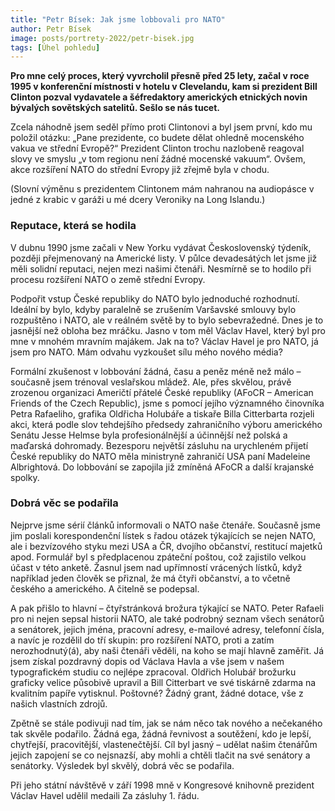 ```yaml
---
title: "Petr Bísek: Jak jsme lobbovali pro NATO"
author: Petr Bísek
image: posts/portrety-2022/petr-bisek.jpg
tags: [Úhel pohledu]
---
```


**Pro mne celý proces, který vyvrcholil přesně před 25 lety, začal v roce 1995 v konferenční místnosti v hotelu v Clevelandu, kam si prezident Bill Clinton pozval vydavatele a šéfredaktory amerických etnických novin bývalých sovětských satelitů. Sešlo se nás tucet.**

Zcela náhodně jsem seděl přímo proti Clintonovi a byl jsem první, kdo mu položil otázku: „Pane prezidente, co budete dělat ohledně mocenského vakua ve střední Evropě?“ Prezident Clinton trochu nazlobeně reagoval slovy ve smyslu „v tom regionu není žádné mocenské vakuum“. Ovšem, akce rozšíření NATO do střední Evropy již zřejmě byla v chodu.

(Slovní výměnu s prezidentem Clintonem mám nahranou na audiopásce v jedné z krabic v garáži u mé dcery Veroniky na Long Islandu.)

### Reputace, která se hodila

V dubnu 1990 jsme začali v New Yorku vydávat Československý týdeník, později přejmenovaný na Americké listy. V půlce devadesátých let jsme již měli solidní reputaci, nejen mezi našimi čtenáři. Nesmírně se to hodilo při procesu rozšíření NATO o země střední Evropy.

Podpořit vstup České republiky do NATO bylo jednoduché rozhodnutí. Ideální by bylo, kdyby paralelně se zrušením Varšavské smlouvy bylo rozpuštěno i NATO, ale v reálném světě by to bylo sebevražedné. Dnes je to jasnější než obloha bez mráčku. Jasno v tom měl Václav Havel, který byl pro mne v mnohém mravním majákem. Jak na to? Václav Havel je pro NATO, já jsem pro NATO. Mám odvahu vyzkoušet sílu mého nového média?

Formální zkušenost v lobbování žádná, času a peněz méně než málo – současně jsem trénoval veslařskou mládež. Ale, přes skvělou, právě zrozenou organizaci Američtí přátelé České republiky (AFoCR – American Friends of the Czech Republic), jsme s pomocí jejího významného činovníka Petra Rafaeliho, grafika Oldřicha Holubáře a tiskaře Billa Citterbarta rozjeli akci, která podle slov tehdejšího předsedy zahraničního výboru amerického Senátu Jesse Helmse byla profesionálnější a účinnější než polská a maďarská dohromady. Bezesporu největší zásluhu na urychleném přijetí České republiky do NATO měla ministryně zahraničí USA paní Madeleine Albrightová. Do lobbování se zapojila již zmíněná AFoCR a další krajanské spolky.

### Dobrá věc se podařila

Nejprve jsme sérií článků informovali o NATO naše čtenáře. Současně jsme jim poslali korespondenční lístek s řadou otázek týkajících se nejen NATO, ale i bezvízového styku mezi USA a ČR, dvojího občanství, restitucí majetků apod. Formulář byl s předplacenou zpáteční poštou, což zajistilo velkou účast v této anketě. Žasnul jsem nad upřímností vrácených lístků, když například jeden člověk se přiznal, že má čtyři občanství, a to včetně českého a amerického. A čitelně se podepsal.

A pak přišlo to hlavní – čtyřstránková brožura týkající se NATO. Peter Rafaeli pro ni nejen sepsal historii NATO, ale také podrobný seznam všech senátorů a senátorek, jejich jména, pracovní adresy, e-mailové adresy, telefonní čísla, a navíc je rozdělil do tří skupin: pro rozšíření NATO, proti a zatím nerozhodnutý(á), aby naši čtenáři věděli, na koho se mají hlavně zaměřit. Já jsem získal pozdravný dopis od Václava Havla a vše jsem v našem typografickém studiu co nejlépe zpracoval. Oldřich Holubář brožurku graficky velice působivě upravil a Bill Citterbart ve své tiskárně zdarma na kvalitním papíře vytisknul. Poštovné? Žádný grant, žádné dotace, vše z našich vlastních zdrojů.

Zpětně se stále podivuji nad tím, jak se nám něco tak nového a nečekaného tak skvěle podařilo. Žádná ega, žádná řevnivost a soutěžení, kdo je lepší, chytřejší, pracovitější, vlastenečtější. Cíl byl jasný – udělat našim čtenářům jejich zapojení se co nejsnazší, aby mohli a chtěli tlačit na své senátory a senátorky. Výsledek byl skvělý, dobrá věc se podařila.

Při jeho státní návštěvě v září 1998 mně v Kongresové knihovně prezident Václav Havel udělil medaili Za zásluhy 1. řádu.